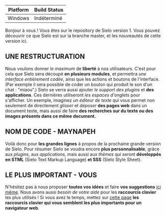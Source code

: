 
Platform | Build Status
------------ | -------------
Windows | Indéterminé

Bonjour à vous ! Vous êtes sur le repository de Sielo version 1. Vous pouvez découvrir ce que Sielo est sur la branche master, et les nouveautés de cette version ici.

## UNE RESTRUCTURATION
Nous voulons donner *le maximum* de **liberté** à nos utilisateurs. C'est pour cela que Sielo sera découpé **en plusieurs modules**, et permettra *une interface entièrement codée*, ainsi que les actions et boutons de l'interface. (Par exemple il sera possible de coder un bouton qui produit le son d'un chat : "miaou".)
Sielo se verra aussi ajouter *le support des plugins* et **des applications**. Ces dernières utiliseront *les espaces d'onglets* pour s'afficher. Un exemple, imaginez *un éditeur de texte* qui vous permet non seulement de directement *glisser* et *déposer* **des pages web** dans un document texte, mais aussi de faire **des recherches sur du texte ou des images présents dans ce même document.**

## NOM DE CODE - MAYNAPEH
Voilà donc pour **les grandes lignes** à propos de la prochaine grande version de Sielo. Pour résumer Sielo se voudra encore **plus personnalisable**, grâce aux *plugins*, aux *applications*, mais aussi aux *thèmes* qui seront **développés en STML** (Sielo Text Markup Language) **et SSS** (Sielo Style Sheet).

## LE PLUS IMPORTANT - VOUS
N'hésitez pas à nous proposer **toutes vos idées** et faire **vos suggestions** [ici même](https://padlet.com/victordenis01/j82miccj6zpb). Nous avons aussi *besoin de votre aide* pour les **raccourcis clavier** les plus utilisés ! Si vous avez le temps, mettez sur [cette page](https://padlet.com/victordenis01/j82miccj6zpb) **les raccourcis clavier qui vous semblent les plus importants pour un navigateur web**.
